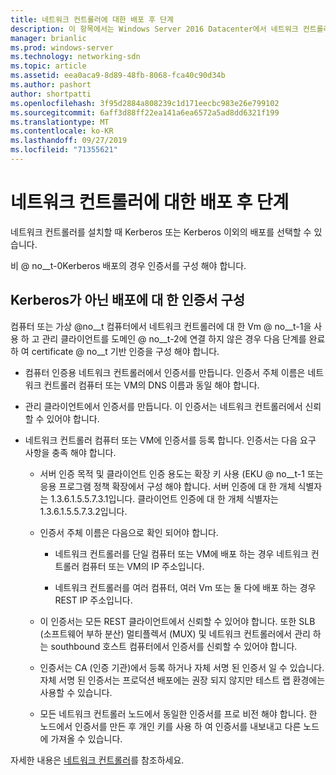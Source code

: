 ```yaml
---
title: 네트워크 컨트롤러에 대한 배포 후 단계
description: 이 항목에서는 Windows Server 2016 Datacenter에서 네트워크 컨트롤러의 Kerberos가 아닌 배포에 대 한 인증서 구성 지침을 제공 합니다.
manager: brianlic
ms.prod: windows-server
ms.technology: networking-sdn
ms.topic: article
ms.assetid: eea0aca9-8d89-48fb-8068-fca40c90d34b
ms.author: pashort
author: shortpatti
ms.openlocfilehash: 3f95d2884a808239c1d171eecbc983e26e799102
ms.sourcegitcommit: 6aff3d88ff22ea141a6ea6572a5ad8dd6321f199
ms.translationtype: MT
ms.contentlocale: ko-KR
ms.lasthandoff: 09/27/2019
ms.locfileid: "71355621"
---
```

# <a name="post-deployment-steps-for-network-controller"></a>네트워크 컨트롤러에 대한 배포 후 단계

네트워크 컨트롤러를 설치할 때 Kerberos 또는 Kerberos 이외의 배포를 선택할 수 있습니다.

비 @ no__t-0Kerberos 배포의 경우 인증서를 구성 해야 합니다.

## <a name="configure-certificates-for-non-kerberos-deployments"></a>Kerberos가 아닌 배포에 대 한 인증서 구성

컴퓨터 또는 가상 @no__t 컴퓨터에서 네트워크 컨트롤러에 대 한 Vm @ no__t-1을 사용 하 고 관리 클라이언트를 도메인 @ no__t-2에 연결 하지 않은 경우 다음 단계를 완료 하 여 certificate @ no__t 기반 인증을 구성 해야 합니다.

- 컴퓨터 인증용 네트워크 컨트롤러에서 인증서를 만듭니다. 인증서 주체 이름은 네트워크 컨트롤러 컴퓨터 또는 VM의 DNS 이름과 동일 해야 합니다.

- 관리 클라이언트에서 인증서를 만듭니다. 이 인증서는 네트워크 컨트롤러에서 신뢰할 수 있어야 합니다.
  
- 네트워크 컨트롤러 컴퓨터 또는 VM에 인증서를 등록 합니다. 인증서는 다음 요구 사항을 충족 해야 합니다.
  
    -  서버 인증 목적 및 클라이언트 인증 용도는 확장 키 사용 \(EKU @ no__t-1 또는 응용 프로그램 정책 확장에서 구성 해야 합니다. 서버 인증에 대 한 개체 식별자는 1.3.6.1.5.5.7.3.1입니다. 클라이언트 인증에 대 한 개체 식별자는 1.3.6.1.5.5.7.3.2입니다.
  
    - 인증서 주체 이름은 다음으로 확인 되어야 합니다.
  
        - 네트워크 컨트롤러를 단일 컴퓨터 또는 VM에 배포 하는 경우 네트워크 컨트롤러 컴퓨터 또는 VM의 IP 주소입니다.

        - 네트워크 컨트롤러를 여러 컴퓨터, 여러 Vm 또는 둘 다에 배포 하는 경우 REST IP 주소입니다.
  
    - 이 인증서는 모든 REST 클라이언트에서 신뢰할 수 있어야 합니다. 또한 SLB (소프트웨어 부하 분산) 멀티플렉서 (MUX) 및 네트워크 컨트롤러에서 관리 하는 southbound 호스트 컴퓨터에서 인증서를 신뢰할 수 있어야 합니다.
  
    - 인증서는 CA (인증 기관)에서 등록 하거나 자체 서명 된 인증서 일 수 있습니다. 자체 서명 된 인증서는 프로덕션 배포에는 권장 되지 않지만 테스트 랩 환경에는 사용할 수 있습니다.
  
    - 모든 네트워크 컨트롤러 노드에서 동일한 인증서를 프로 비전 해야 합니다. 한 노드에서 인증서를 만든 후 개인 키를 사용 하 여 인증서를 내보내고 다른 노드에 가져올 수 있습니다.

자세한 내용은 [네트워크 컨트롤러](Network-Controller.md)를 참조하세요.
